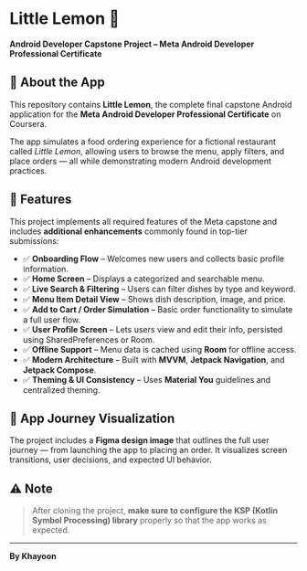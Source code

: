 # Little Lemon 🍋

**Android Developer Capstone Project – Meta Android Developer Professional Certificate**

## 📱 About the App

This repository contains **Little Lemon**, the complete final capstone Android application for the **Meta Android Developer Professional Certificate** on Coursera.

The app simulates a food ordering experience for a fictional restaurant called *Little Lemon*, allowing users to browse the menu, apply filters, and place orders — all while demonstrating modern Android development practices.

## 🚀 Features

This project implements all required features of the Meta capstone and includes **additional enhancements** commonly found in top-tier submissions:

- ✅ **Onboarding Flow** – Welcomes new users and collects basic profile information.
- ✅ **Home Screen** – Displays a categorized and searchable menu.
- ✅ **Live Search & Filtering** – Users can filter dishes by type and keyword.
- ✅ **Menu Item Detail View** – Shows dish description, image, and price.
- ✅ **Add to Cart / Order Simulation** – Basic order functionality to simulate a full user flow.
- ✅ **User Profile Screen** – Lets users view and edit their info, persisted using SharedPreferences or Room.
- ✅ **Offline Support** – Menu data is cached using **Room** for offline access.
- ✅ **Modern Architecture** – Built with **MVVM**, **Jetpack Navigation**, and **Jetpack Compose**.
- ✅ **Theming & UI Consistency** – Uses **Material You** guidelines and centralized theming.

## 🧭 App Journey Visualization

The project includes a **Figma design image** that outlines the full user journey — from launching the app to placing an order. It visualizes screen transitions, user decisions, and expected UI behavior.


## ⚠️ Note

> After cloning the project, **make sure to configure the KSP (Kotlin Symbol Processing) library** properly so that the app works as expected.
---

**By Khayoon**
